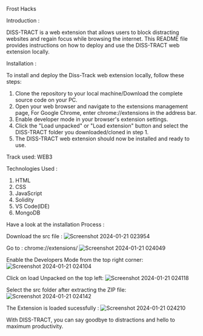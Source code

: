 Frost Hacks 

Introduction :

DISS-TRACT is a web extension that allows users to block distracting websites and regain focus while browsing the internet. This README file provides instructions on how to deploy and use the DISS-TRACT web extension locally.

Installation :

To install and deploy the Diss-Track web extension locally, follow these steps:

1. Clone the repository to your local machine/Download the complete source code on your PC.
2. Open your web browser and navigate to the extensions management page, For Google Chrome, enter chrome://extensions in the address bar.
3. Enable developer mode in your browser's extension settings.
4. Click the "Load unpacked" or "Load extension" button and select the DISS-TRACT folder you downloaded/cloned in step 1.
5. The DISS-TRACT web extension should now be installed and ready to use.

Track used: WEB3

Technologies Used : 
1. HTML
2. CSS
3. JavaScript
4. Solidity
5. VS Code(IDE)
6. MongoDB



Have a look at the  installation Process :

Download the src file :
![Screenshot 2024-01-21 023954](https://github.com/YadlaMani/Diss-Track/assets/133841094/997af4c7-8d6e-4735-a8cd-36e2b42da5e6)




Go to : chrome://extensions/
![Screenshot 2024-01-21 024049](https://github.com/YadlaMani/Diss-Track/assets/133841094/9feca801-aaf7-49f1-984e-638429c78dbe)




Enable the Developers Mode from the top right corner:
![Screenshot 2024-01-21 024104](https://github.com/YadlaMani/Diss-Track/assets/133841094/8988b5de-16ed-4146-a050-6003cc9bc0c2)




Click on load Unpacked on the top left:
![Screenshot 2024-01-21 024118](https://github.com/YadlaMani/Diss-Track/assets/133841094/1bb24df4-36e1-4cd0-bd67-a9a74363e0e2)




Select the src folder after extracting the ZIP file:
![Screenshot 2024-01-21 024142](https://github.com/YadlaMani/Diss-Track/assets/133841094/a765caf0-f15e-4e6f-923e-3167f5a47020)


The Extension is loaded sucessfully :
![Screenshot 2024-01-21 024210](https://github.com/YadlaMani/Diss-Track/assets/133841094/7e446275-6288-49ce-ad5c-ac1dc64f3d07)



With DISS-TRACT, you can say goodbye to distractions and hello to maximum productivity.
